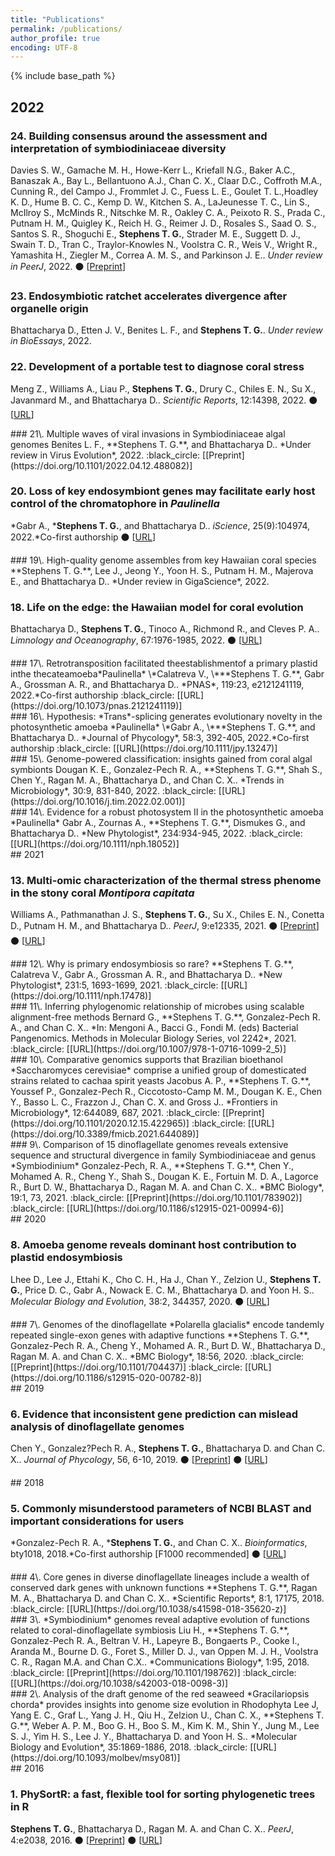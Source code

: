 ```yaml
---
title: "Publications"
permalink: /publications/
author_profile: true
encoding: UTF-8
---
```


{% include base_path %}

<style>
ul {
  list-style-type: none;
}
</style>

<script type='text/javascript' src='https://d1bxh8uas1mnw7.cloudfront.net/assets/embed.js'></script>

## 2022

### 24\. Building consensus around the assessment and interpretation of symbiodiniaceae diversity
Davies S. W., Gamache M. H., Howe-Kerr L., Kriefall N.G., Baker A.C., Banaszak A., Bay L., Bellantuono A.J., Chan C. X., Claar D.C., Coffroth M.A., Cunning R., del Campo J., Frommlet J. C., Fuess L. E., Goulet T. L.,<ca>Hoadley K. D., Hume B. C. C., Kemp D. W., Kitchen S. A., LaJeunesse T. C., Lin S., McIlroy S., McMinds R., Nitschke M. R., Oakley C. A., Peixoto R. S., Prada C., Putnam H. M., Quigley K., Reich H. G., Reimer J. D., Rosales S., Saad O. S., Santos S. R., Shoguchi E., **Stephens T. G.**, Strader M. E., Suggett D. J., Swain T. D., Tran C., Traylor-Knowles N., Voolstra C. R., Weis V., Wright R., Yamashita H., Ziegler M., Correa A. M. S., and Parkinson J. E.. *Under review in PeerJ*, 2022.
   :black_circle: [[Preprint](https://doi.org/10.20944/preprints202206.0284.v1)]

### 23\. Endosymbiotic ratchet accelerates divergence after organelle origin
Bhattacharya D., Etten J. V., Benites L. F., and **Stephens T. G.**. *Under review in BioEssays*, 2022.


### 22\. Development of a portable test to diagnose coral stress
Meng Z., Williams A., Liau P., **Stephens T. G.**, Drury C., Chiles E. N., Su X., Javanmard M., and Bhattacharya D.. *Scientific Reports*, 12:14398, 2022.
   :black_circle: [[URL](https://doi.org/10.1038/s41598-022-18653-3)]

<div class='altmetric-embed' data-badge-type='donut' data-doi="10.1038/s41598-022-18653-3"></div>
### 21\. Multiple waves of viral invasions in Symbiodiniaceae algal genomes
Benites L. F., **Stephens T. G.**, and Bhattacharya D.. *Under review in Virus Evolution*, 2022.
   :black_circle: [[Preprint](https://doi.org/10.1101/2022.04.12.488082)]

### 20\. Loss of key endosymbiont genes may facilitate early host control of the chromatophore in *Paulinella*
\*Gabr A., \***Stephens T. G.**, and Bhattacharya D.. *iScience*, 25(9):104974, 2022.*Co-first authorship
   :black_circle: [[URL](https://doi.org/10.1016/j.isci.2022.104974)]

<div class='altmetric-embed' data-badge-type='donut' data-doi="10.1016/j.isci.2022.104974"></div>
### 19\. High-quality genome assembles from key Hawaiian coral species
**Stephens T. G.**, Lee J., Jeong Y., Yoon H. S., Putnam H. M., Majerova E., and Bhattacharya D.. *Under review in GigaScience*, 2022.


### 18\. Life on the edge: the Hawaiian model for coral evolution
Bhattacharya D., **Stephens T. G.**, Tinoco A., Richmond R., and Cleves P. A.. *Limnology and Oceanography*, 67:1976-1985, 2022.
   :black_circle: [[URL](https://doi.org/10.1002/lno.12181)]

<div class='altmetric-embed' data-badge-type='donut' data-doi="10.1002/lno.12181"></div>
### 17\. Retrotransposition facilitated the<ca>establishment<ca>of a primary plastid in<ca>the thecate<ca>amoeba<ca>*Paulinella*
\*Calatreva V., \***Stephens T. G.**, Gabr A., Grossman A. R., and Bhattacharya D.. *PNAS*, 119:23, e2121241119, 2022.*Co-first authorship
   :black_circle: [[URL](https://doi.org/10.1073/pnas.2121241119)]

<div class='altmetric-embed' data-badge-type='donut' data-doi="10.1073/pnas.2121241119"></div>
### 16\. Hypothesis: *Trans*-splicing generates evolutionary novelty in the photosynthetic amoeba *Paulinella*
\*Gabr A., \***Stephens T. G.**, and Bhattacharya D.. *Journal of Phycology*, 58:3, 392-405, 2022.*Co-first authorship
   :black_circle: [[URL](https://doi.org/10.1111/jpy.13247)]

<div class='altmetric-embed' data-badge-type='donut' data-doi="10.1111/jpy.13247"></div>
### 15\. Genome-powered classification: insights gained from coral algal symbionts
Dougan K. E., Gonzalez-Pech R. A., **Stephens T. G.**, Shah S., Chen Y., Ragan M. A., Bhattacharya D., and Chan C. X.. *Trends in Microbiology*, 30:9, 831-840, 2022.
   :black_circle: [[URL](https://doi.org/10.1016/j.tim.2022.02.001)]

<div class='altmetric-embed' data-badge-type='donut' data-doi="10.1016/j.tim.2022.02.001"></div>
### 14\. Evidence for a robust photosystem II in the photosynthetic amoeba *Paulinella*
Gabr A., Zournas A., **Stephens T. G.**, Dismukes G., and Bhattacharya D.. *New Phytologist*, 234:934-945, 2022.
   :black_circle: [[URL](https://doi.org/10.1111/nph.18052)]

<div class='altmetric-embed' data-badge-type='donut' data-doi="10.1111/nph.18052"></div>
## 2021

### 13\. Multi-omic characterization of the thermal stress phenome in the stony coral *Montipora capitata*
Williams A., Pathmanathan J. S., **Stephens T. G.**, Su X., Chiles E. N., Conetta D., Putnam H. M., and Bhattacharya D.. *PeerJ*, 9:e12335, 2021.
   :black_circle: [[Preprint](https://doi.org/10.1101/2021.02.05.429981)]   :black_circle: [[URL](https://doi.org/10.7717/peerj.12335)]

<div class='altmetric-embed' data-badge-type='donut' data-doi="10.7717/peerj.12335"></div>
### 12\. Why is primary endosymbiosis so rare?
**Stephens T. G.**, Calatreva V., Gabr A., Grossman A. R., and Bhattacharya D.. *New Phytologist*, 231:5, 1693-1699, 2021.
   :black_circle: [[URL](https://doi.org/10.1111/nph.17478)]

<div class='altmetric-embed' data-badge-type='donut' data-doi="10.1111/nph.17478"></div>
### 11\. Inferring phylogenomic relationship of microbes using scalable alignment-free methods
Bernard G., **Stephens T. G.**, Gonzalez-Pech R. A., and Chan C. X.. *In: Mengoni A., Bacci G., Fondi M. (eds) Bacterial Pangenomics. Methods in Molecular Biology Series, vol 2242*, 2021.
   :black_circle: [[URL](https://doi.org/10.1007/978-1-0716-1099-2_5)]

<div class='altmetric-embed' data-badge-type='donut' data-doi="10.1007/978-1-0716-1099-2_5"></div>
### 10\. Comparative genomics supports that Brazilian bioethanol *Saccharomyces cerevisiae* comprise a unified group of domesticated strains related to cacha<U+008D>a spirit yeasts
Jacobus A. P., **Stephens T. G.**, Youssef P., Gonzalez-Pech R., Ciccotosto-Camp M. M., Dougan K. E., Chen Y., Basso L. C., Frazzon J., Chan C. X. and Gross J.. *Frontiers in Microbiology*, 12:644089, 687, 2021.
   :black_circle: [[Preprint](https://doi.org/10.1101/2020.12.15.422965)]   :black_circle: [[URL](https://doi.org/10.3389/fmicb.2021.644089)]

<div class='altmetric-embed' data-badge-type='donut' data-doi="10.3389/fmicb.2021.644089"></div>
### 9\. Comparison of 15 dinoflagellate genomes reveals extensive sequence and structural divergence in family Symbiodiniaceae and genus *Symbiodinium*
Gonzalez-Pech, R. A., **Stephens T. G.**, Chen Y., Mohamed A. R., Cheng Y., Shah S., Dougan K. E., Fortuin M. D. A., Lagorce R., Burt D. W., Bhattacharya D., Ragan M. A. and Chan C. X.. *BMC Biology*, 19:1, 73, 2021.
   :black_circle: [[Preprint](https://doi.org/10.1101/783902)]   :black_circle: [[URL](https://doi.org/10.1186/s12915-021-00994-6)]

<div class='altmetric-embed' data-badge-type='donut' data-doi="10.1186/s12915-021-00994-6"></div>
## 2020

### 8\. Amoeba genome reveals dominant host contribution to plastid endosymbiosis
Lhee D., Lee J., Ettahi K., Cho C. H., Ha J., Chan Y., Zelzion U., **Stephens T. G.**, Price D. C., Gabr A., Nowack E. C. M., Bhattacharya D. and Yoon H. S.. *Molecular Biology and Evolution*, 38:2, 344<d0>357, 2020.
   :black_circle: [[URL](https://doi.org/10.1093/molbev/msaa206)]

<div class='altmetric-embed' data-badge-type='donut' data-doi="10.1093/molbev/msaa206"></div>
### 7\. Genomes of the dinoflagellate *Polarella glacialis* encode tandemly repeated single-exon genes with adaptive functions
**Stephens T. G.**, Gonzalez-Pech R. A., Cheng Y., Mohamed A. R., Burt D. W., Bhattacharya D., Ragan M. A. and Chan C. X.. *BMC Biology*, 18:56, 2020.
   :black_circle: [[Preprint](https://doi.org/10.1101/704437)]   :black_circle: [[URL](https://doi.org/10.1186/s12915-020-00782-8)]

<div class='altmetric-embed' data-badge-type='donut' data-doi="10.1186/s12915-020-00782-8"></div>
## 2019

### 6\. Evidence that inconsistent gene prediction can mislead analysis of dinoflagellate genomes
Chen Y., Gonzalez?Pech R. A., **Stephens T. G.**, Bhattacharya D. and Chan C. X.. *Journal of Phycology*, 56, 6-10, 2019.
   :black_circle: [[Preprint](https://doi.org/10.1101/690040)]   :black_circle: [[URL](https://doi.org/10.1111/jpy.12947)]

<div class='altmetric-embed' data-badge-type='donut' data-doi="10.1111/jpy.12947"></div>
## 2018

### 5\. Commonly misunderstood parameters of NCBI BLAST and important considerations for users
\*Gonzalez-Pech R. A., \***Stephens T. G.**, and Chan C. X.. *Bioinformatics*, bty1018, 2018.*Co-first authorship [F1000 recommended]
   :black_circle: [[URL](https://doi.org/10.1093/bioinformatics/bty1018)]

<div class='altmetric-embed' data-badge-type='donut' data-doi="10.1093/bioinformatics/bty1018"></div>
### 4\. Core genes in diverse dinoflagellate lineages include a wealth of conserved dark genes with unknown functions
**Stephens T. G.**, Ragan M. A., Bhattacharya D. and Chan C. X.. *Scientific Reports*, 8:1, 17175, 2018.
   :black_circle: [[URL](https://doi.org/10.1038/s41598-018-35620-z)]

<div class='altmetric-embed' data-badge-type='donut' data-doi="10.1038/s41598-018-35620-z"></div>
### 3\. *Symbiodinium* genomes reveal adaptive evolution of functions related to coral-dinoflagellate symbiosis
Liu H., **Stephens T. G.**, Gonzalez-Pech R. A., Beltran V. H., Lapeyre B., Bongaerts P., Cooke I., Aranda M., Bourne D. G., Foret S., Miller D. J., van Oppen M. J. H., Voolstra C. R., Ragan M.A. and Chan C.X.. *Communications Biology*, 1:95, 2018.
   :black_circle: [[Preprint](https://doi.org/10.1101/198762)]   :black_circle: [[URL](https://doi.org/10.1038/s42003-018-0098-3)]

<div class='altmetric-embed' data-badge-type='donut' data-doi="10.1038/s42003-018-0098-3"></div>
### 2\. Analysis of the draft genome of the red seaweed *Gracilariopsis chorda* provides insights into genome size evolution in Rhodophyta
Lee J, Yang E. C., Graf L., Yang J. H., Qiu H., Zelzion U., Chan C. X., **Stephens T. G.**, Weber A. P. M., Boo G. H., Boo S. M., Kim K. M., Shin Y., Jung M., Lee S. J., Yim H. S., Lee J. Y., Bhattacharya D. and Yoon H. S.. *Molecular Biology and Evolution*, 35:1869-1886, 2018.
   :black_circle: [[URL](https://doi.org/10.1093/molbev/msy081)]

<div class='altmetric-embed' data-badge-type='donut' data-doi="10.1093/molbev/msy081"></div>
## 2016

### 1\. PhySortR: a fast, flexible tool for sorting phylogenetic trees in R
**Stephens T. G.**, Bhattacharya D., Ragan M. A. and Chan C. X.. *PeerJ*, 4:e2038, 2016.
   :black_circle: [[Preprint](https://doi.org/10.7287/peerj.preprints.1609v1)]   :black_circle: [[URL](https://doi.org/10.7717/peerj.2038)]

<div class='altmetric-embed' data-badge-type='donut' data-doi="10.7717/peerj.2038"></div>

